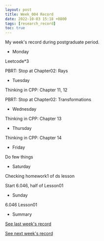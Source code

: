 ```yaml
---
layout: post
title: Week_004 Record
date: 2022-10-03 15:18 +0800
tags: [research_record]
toc: true
---
```


My week's record during postgraduate period.
- Monday

Leetcode*3

PBRT: Stop at Chapter02: Rays

- Tuesday

Thinking in CPP: Chapter 11, 12

PBRT: Stop at Chapter02: Transformations

- Wednesday

Thinking in CPP: Chapter 13

- Thursday

Thinking in CPP: Chapter 14

- Friday

Do few things

- Saturday

Checking homework1 of ds lesson

Start 6.046, half of Lesson01

- Sunday

6.046 Lesson01

- Summary

[See last week's record](https://zhengtongdu.github.io/2022/09/26/Week_003_Record/)

[See next week's record](https://zhengtongdu.github.io/2022/10/10/Week_005_Record/)
